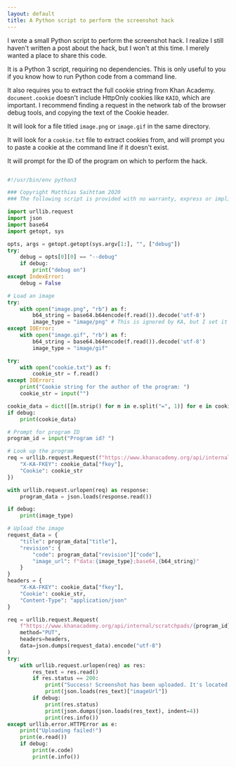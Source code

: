 ```yaml
---
layout: default
title: A Python script to perform the screenshot hack
---
```


I wrote a small Python script to perform the screenshot hack. I realize I still haven't written a post about the hack, but I won't at this time. I merely wanted a place to share this code.

It is a Python 3 script, requiring no dependencies. This is only useful to you if you know how to run Python code from a command line.

It also requires you to extract the full cookie string from Khan Academy. `document.cookie` doesn't include HttpOnly cookies like `KAID`, which are important. I recommend finding a request in the network tab of the browser debug tools, and copying the text of the Cookie header.

It will look for a file titled `image.png` or `image.gif` in the same directory.

It will look for a `cookie.txt` file to extract cookies from, and will prompt you to paste a cookie at the command line if it doesn't exist.

It will prompt for the ID of the program on which to perform the hack.

```python

#!/usr/bin/env python3

### Copyright Matthias Saihttam 2020
### The following script is provided with no warranty, express or implied. It may break at any time, and I do not provide support for it.

import urllib.request
import json
import base64
import getopt, sys

opts, args = getopt.getopt(sys.argv[1:], "", ["debug"])
try:
    debug = opts[0][0] == "--debug"
    if debug:
        print("debug on")
except IndexError:
    debug = False

# Load an image
try:
    with open("image.png", "rb") as f:
        b64_string = base64.b64encode(f.read()).decode('utf-8')
        image_type = "image/png" # This is ignored by KA, but I set it to be nice.
except IOError:
    with open("image.gif", "rb") as f:
        b64_string = base64.b64encode(f.read()).decode('utf-8')
        image_type = "image/gif"

try:
    with open("cookie.txt") as f:
        cookie_str = f.read()
except IOError:
    print("Cookie string for the author of the program: ")
    cookie_str = input("")

cookie_data = dict([[m.strip() for m in e.split("=", 1)] for e in cookie_str.split(";")])
if debug:
    print(cookie_data)

# Prompt for program ID
program_id = input("Program id? ")

# Look up the program
req = urllib.request.Request(f"https://www.khanacademy.org/api/internal/scratchpads/{program_id}",  method="GET", headers={
    "X-KA-FKEY": cookie_data["fkey"],
    "Cookie": cookie_str
})

with urllib.request.urlopen(req) as response:
    program_data = json.loads(response.read())

if debug:
    print(image_type)

# Upload the image
request_data = {
    "title": program_data["title"],
    "revision": {
        "code": program_data["revision"]["code"],
        "image_url": f"data:{image_type};base64,{b64_string}"
    }
}
headers = {
    "X-KA-FKEY": cookie_data["fkey"],
    "Cookie": cookie_str,
    "Content-Type": "application/json"
}

req = urllib.request.Request(
    f"https://www.khanacademy.org/api/internal/scratchpads/{program_id}",
    method="PUT",
    headers=headers,
    data=json.dumps(request_data).encode("utf-8")
)
try:
    with urllib.request.urlopen(req) as res:
        res_text = res.read()
        if res.status == 200:
            print("Success! Screenshot has been uploaded. It's located at:")
            print(json.loads(res_text)["imageUrl"])
        if debug:
            print(res.status)
            print(json.dumps(json.loads(res_text), indent=4))
            print(res.info())
except urllib.error.HTTPError as e:
    print("Uploading failed!")
    print(e.read())
    if debug:
        print(e.code)
        print(e.info())
```
